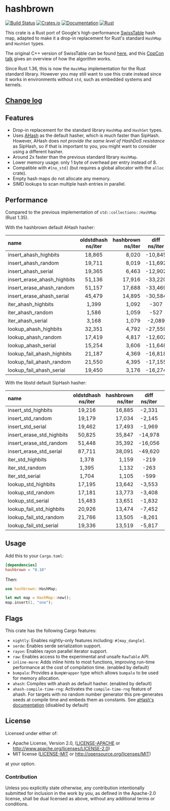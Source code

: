 hashbrown
=========

[![Build Status](https://travis-ci.com/rust-lang/hashbrown.svg?branch=master)](https://travis-ci.com/rust-lang/hashbrown)
[![Crates.io](https://img.shields.io/crates/v/hashbrown.svg)](https://crates.io/crates/hashbrown)
[![Documentation](https://docs.rs/hashbrown/badge.svg)](https://docs.rs/hashbrown)
[![Rust](https://img.shields.io/badge/rust-1.49.0%2B-blue.svg?maxAge=3600)](https://github.com/rust-lang/hashbrown)

This crate is a Rust port of Google's high-performance [SwissTable] hash
map, adapted to make it a drop-in replacement for Rust's standard `HashMap`
and `HashSet` types.

The original C++ version of SwissTable can be found [here], and this
[CppCon talk] gives an overview of how the algorithm works.

Since Rust 1.36, this is now the `HashMap` implementation for the Rust standard
library. However you may still want to use this crate instead since it works
in environments without `std`, such as embedded systems and kernels.

[SwissTable]: https://abseil.io/blog/20180927-swisstables
[here]: https://github.com/abseil/abseil-cpp/blob/master/absl/container/internal/raw_hash_set.h
[CppCon talk]: https://www.youtube.com/watch?v=ncHmEUmJZf4

## [Change log](CHANGELOG.md)

## Features

- Drop-in replacement for the standard library `HashMap` and `HashSet` types.
- Uses [AHash](https://github.com/tkaitchuck/aHash) as the default hasher, which is much faster than SipHash.
  However, AHash does *not provide the same level of HashDoS resistance* as SipHash, so if that is important to you, you might want to consider using a different hasher.
- Around 2x faster than the previous standard library `HashMap`.
- Lower memory usage: only 1 byte of overhead per entry instead of 8.
- Compatible with `#[no_std]` (but requires a global allocator with the `alloc` crate).
- Empty hash maps do not allocate any memory.
- SIMD lookups to scan multiple hash entries in parallel.

## Performance

Compared to the previous implementation of `std::collections::HashMap` (Rust 1.35).

With the hashbrown default AHash hasher:

| name                    |  oldstdhash ns/iter | hashbrown ns/iter | diff ns/iter |  diff %  | speedup |
|:------------------------|:-------------------:|------------------:|:------------:|---------:|---------|
| insert_ahash_highbits       | 18,865      | 8,020         |               -10,845 | -57.49%  | x 2.35 |
| insert_ahash_random         | 19,711      | 8,019         |               -11,692 | -59.32%  | x 2.46 |
| insert_ahash_serial         | 19,365      | 6,463         |               -12,902 | -66.63%  | x 3.00 |
| insert_erase_ahash_highbits | 51,136      | 17,916        |               -33,220 | -64.96%  | x 2.85 |
| insert_erase_ahash_random   | 51,157      | 17,688        |               -33,469 | -65.42%  | x 2.89 |
| insert_erase_ahash_serial   | 45,479      | 14,895        |               -30,584 | -67.25%  | x 3.05 |
| iter_ahash_highbits         | 1,399       | 1,092         |                  -307 | -21.94%  | x 1.28 |
| iter_ahash_random           | 1,586       | 1,059         |                  -527 | -33.23%  | x 1.50 |
| iter_ahash_serial           | 3,168       | 1,079         |                -2,089 | -65.94%  | x 2.94 |
| lookup_ahash_highbits       | 32,351      | 4,792         |               -27,559 | -85.19%  | x 6.75 |
| lookup_ahash_random         | 17,419      | 4,817         |               -12,602 | -72.35%  | x 3.62 |
| lookup_ahash_serial         | 15,254      | 3,606         |               -11,648 | -76.36%  | x 4.23 |
| lookup_fail_ahash_highbits  | 21,187      | 4,369         |               -16,818 | -79.38%  | x 4.85 |
| lookup_fail_ahash_random    | 21,550      | 4,395         |               -17,155 | -79.61%  | x 4.90 |
| lookup_fail_ahash_serial    | 19,450      | 3,176         |               -16,274 | -83.67%  | x 6.12 |


With the libstd default SipHash hasher:

|name                     |  oldstdhash ns/iter | hashbrown ns/iter | diff ns/iter |  diff %  | speedup |
|:------------------------|:-------------------:|------------------:|:------------:|---------:|---------|
|insert_std_highbits       |19,216      |16,885           |            -2,331    |   -12.13%  | x 1.14 |
|insert_std_random         |19,179      |17,034           |            -2,145    |   -11.18%  | x 1.13 |
|insert_std_serial         |19,462      |17,493           |            -1,969    |   -10.12%  | x 1.11 |
|insert_erase_std_highbits |50,825      |35,847           |            -14,978   |   -29.47%  | x 1.42 |
|insert_erase_std_random   |51,448      |35,392           |            -16,056   |   -31.21%  | x 1.45 |
|insert_erase_std_serial   |87,711      |38,091           |            -49,620   |   -56.57%  | x 2.30 |
|iter_std_highbits         |1,378       |1,159            |            -219      |   -15.89%  | x 1.19 |
|iter_std_random           |1,395       |1,132            |            -263      |   -18.85%  | x 1.23 |
|iter_std_serial           |1,704       |1,105            |            -599      |   -35.15%  | x 1.54 |
|lookup_std_highbits       |17,195      |13,642           |            -3,553    |   -20.66%  | x 1.26 |
|lookup_std_random         |17,181      |13,773           |            -3,408    |   -19.84%  | x 1.25 |
|lookup_std_serial         |15,483      |13,651           |            -1,832    |   -11.83%  | x 1.13 |
|lookup_fail_std_highbits  |20,926      |13,474           |            -7,452    |   -35.61%  | x 1.55 |
|lookup_fail_std_random    |21,766      |13,505           |            -8,261    |   -37.95%  | x 1.61 |
|lookup_fail_std_serial    |19,336      |13,519           |            -5,817    |   -30.08%  | x 1.43 |

## Usage

Add this to your `Cargo.toml`:

```toml
[dependencies]
hashbrown = "0.10"
```

Then:

```rust
use hashbrown::HashMap;

let mut map = HashMap::new();
map.insert(1, "one");
```
## Flags
This crate has the following Cargo features:

- `nightly`: Enables nightly-only features including: `#[may_dangle]`.
- `serde`: Enables serde serialization support.
- `rayon`: Enables rayon parallel iterator support.
- `raw`: Enables access to the experimental and unsafe `RawTable` API.
- `inline-more`: Adds inline hints to most functions, improving run-time performance at the cost
  of compilation time. (enabled by default)
- `bumpalo`: Provides a `BumpWrapper` type which allows `bumpalo` to be used for memory allocation.
- `ahash`: Compiles with ahash as default hasher. (enabled by default)
- `ahash-compile-time-rng`: Activates the `compile-time-rng` feature of ahash. For targets with no random number generator
this pre-generates seeds at compile time and embeds them as constants. See [aHash's documentation](https://github.com/tkaitchuck/aHash#flags) (disabled by default)

## License

Licensed under either of:

 * Apache License, Version 2.0, ([LICENSE-APACHE](LICENSE-APACHE) or http://www.apache.org/licenses/LICENSE-2.0)
 * MIT license ([LICENSE-MIT](LICENSE-MIT) or http://opensource.org/licenses/MIT)

at your option.

### Contribution

Unless you explicitly state otherwise, any contribution intentionally submitted
for inclusion in the work by you, as defined in the Apache-2.0 license, shall be dual licensed as above, without any
additional terms or conditions.

